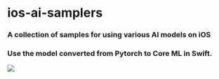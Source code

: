 # ios-ai-samplers
### A collection of samples for using various AI models on iOS
### Use the model converted from Pytorch to Core ML in Swift.

<img src=https://github.com/john-rocky/ios-ai-sampler/assets/23278992/cddb76d7-289f-4e50-afbd-a71cc914de7f>
